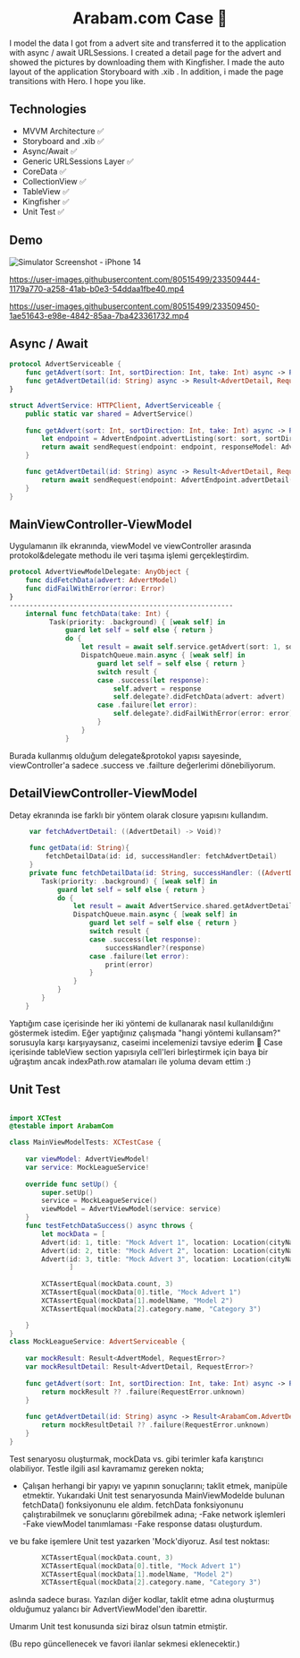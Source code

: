 <h1 align=center>Arabam.com Case 📰 </h1> 

I model the data I got from a advert site and transferred it to the application with async / await URLSessions. I created a detail page for the advert and showed the pictures by downloading them with Kingfisher. I made the auto layout of the application Storyboard with .xib . In addition, i made the page transitions with Hero. I hope you like.

## Technologies
+ MVVM Architecture ✅ 
+ Storyboard and .xib ✅
+ Async/Await ✅ 
+ Generic URLSessions Layer ✅ 
+ CoreData ✅
+ CollectionView ✅
+ TableView ✅
+ Kingfisher ✅ 
+ Unit Test ✅ 

## Demo
![Simulator Screenshot - iPhone 14](https://user-images.githubusercontent.com/80515499/233509655-7221a02a-cb80-45d9-945f-d7d3612a69b8.png)

https://user-images.githubusercontent.com/80515499/233509444-1179a770-a258-41ab-b0e3-54ddaa1fbe40.mp4 

https://user-images.githubusercontent.com/80515499/233509450-1ae51643-e98e-4842-85aa-7ba423361732.mp4

## Async / Await

```` swift
protocol AdvertServiceable {
    func getAdvert(sort: Int, sortDirection: Int, take: Int) async -> Result<AdvertModel, RequestError>
    func getAdvertDetail(id: String) async -> Result<AdvertDetail, RequestError>
}

struct AdvertService: HTTPClient, AdvertServiceable {
    public static var shared = AdvertService()
    
    func getAdvert(sort: Int, sortDirection: Int, take: Int) async -> Result<AdvertModel, RequestError> {
        let endpoint = AdvertEndpoint.advertListing(sort: sort, sortDirection: sortDirection, take: take)
        return await sendRequest(endpoint: endpoint, responseModel: AdvertModel.self)
    }

    func getAdvertDetail(id: String) async -> Result<AdvertDetail, RequestError>{
        return await sendRequest(endpoint: AdvertEndpoint.advertDetail(id: id), responseModel: AdvertDetail.self)
    }
}
````
## MainViewController-ViewModel

Uygulamanın ilk ekranında, viewModel ve viewController arasında protokol&delegate methodu ile veri taşıma işlemi gerçekleştirdim.

```` swift
protocol AdvertViewModelDelegate: AnyObject {
    func didFetchData(advert: AdvertModel)
    func didFailWithError(error: Error)
}
--------------------------------------------------------
    internal func fetchData(take: Int) {
          Task(priority: .background) { [weak self] in
              guard let self = self else { return }
              do {
                  let result = await self.service.getAdvert(sort: 1, sortDirection: 0, take: take)
                  DispatchQueue.main.async { [weak self] in
                      guard let self = self else { return }
                      switch result {
                      case .success(let response):
                          self.advert = response 
                          self.delegate?.didFetchData(advert: advert) 
                      case .failure(let error):
                          self.delegate?.didFailWithError(error: error) 
                      }
                  }
              }
````
Burada kullanmış olduğum delegate&protokol yapısı sayesinde, viewController'a sadece .success ve .failture değerlerimi dönebiliyorum.

## DetailViewController-ViewModel

Detay ekranında ise farklı bir yöntem olarak closure yapısını kullandım.
```` swift
     var fetchAdvertDetail: ((AdvertDetail) -> Void)?
    
     func getData(id: String){
         fetchDetailData(id: id, successHandler: fetchAdvertDetail)
     }
     private func fetchDetailData(id: String, successHandler: ((AdvertDetail) -> Void)?) {
        Task(priority: .background) { [weak self] in
            guard let self = self else { return }
            do {
                let result = await AdvertService.shared.getAdvertDetail(id: id)
                DispatchQueue.main.async { [weak self] in
                    guard let self = self else { return }
                    switch result {
                    case .success(let response):
                        successHandler?(response)
                    case .failure(let error):
                        print(error)
                    }
                }
            }
        }
    }
````
Yaptığım case içerisinde her iki yöntemi de kullanarak nasıl kullanıldığını göstermek istedim.
Eğer yaptığınız çalışmada "hangi yöntemi kullansam?" sorusuyla karşı karşıyaysanız, caseimi incelemenizi tavsiye ederim 🙂
Case içerisinde tableView section yapısıyla cell'leri birleştirmek için baya bir uğraştım ancak indexPath.row atamaları ile yoluma devam ettim :)

## Unit Test 

```` swift

import XCTest
@testable import ArabamCom

class MainViewModelTests: XCTestCase {
    
    var viewModel: AdvertViewModel!
    var service: MockLeagueService!
    
    override func setUp() {
        super.setUp()
        service = MockLeagueService()
        viewModel = AdvertViewModel(service: service)
    }
    func testFetchDataSuccess() async throws {
        let mockData = [
        Advert(id: 1, title: "Mock Advert 1", location: Location(cityName: "Istanbul", townName: "Kadikoy"), category: Category(id: 1, name: "Category 1"), modelName: "Model 1", price: 1000, priceFormatted: "1,000 TL", date: "2022-04-22T10:20:30Z", dateFormatted: "22 Nisan 2022", photo: "https://via.placeholder.com/150", properties: [Property(name: "Property 1", value: "Value 1"), Property(name: "Property 2", value: "Value 2")]),
        Advert(id: 2, title: "Mock Advert 2", location: Location(cityName: "Istanbul", townName: "Besiktas"), category: Category(id: 2, name: "Category 2"), modelName: "Model 2", price: 2000, priceFormatted: "2,000 TL", date: "2022-04-21T09:10:20Z", dateFormatted: "21 Nisan 2022", photo: "https://via.placeholder.com/150", properties: [Property(name: "Property 3", value: "Value 3"), Property(name: "Property 4", value: "Value 4")]),
        Advert(id: 3, title: "Mock Advert 3", location: Location(cityName: "Ankara", townName: "Cankaya"), category: Category(id: 3, name: "Category 3"), modelName: "Model 3", price: 3000, priceFormatted: "3,000 TL", date: "2022-04-20T08:09:10Z", dateFormatted: "20 Nisan 2022", photo: "https://via.placeholder.com/150", properties: [Property(name: "Property 5", value: "Value 5"), Property(name: "Property 6", value: "Value 6")])
               ]
  
        XCTAssertEqual(mockData.count, 3)
        XCTAssertEqual(mockData[0].title, "Mock Advert 1")
        XCTAssertEqual(mockData[1].modelName, "Model 2")
        XCTAssertEqual(mockData[2].category.name, "Category 3")

    }
}
class MockLeagueService: AdvertServiceable {
    
    var mockResult: Result<AdvertModel, RequestError>?
    var mockResultDetail: Result<AdvertDetail, RequestError>?
    
    func getAdvert(sort: Int, sortDirection: Int, take: Int) async -> Result<ArabamCom.AdvertModel, ArabamCom.RequestError> {
        return mockResult ?? .failure(RequestError.unknown)
    }
    
    func getAdvertDetail(id: String) async -> Result<ArabamCom.AdvertDetail, ArabamCom.RequestError> {
        return mockResultDetail ?? .failure(RequestError.unknown)
    }
}
````
Test senaryosu oluşturmak, mockData vs. gibi terimler kafa karıştırıcı olabiliyor. Testle ilgili asıl kavramamız gereken nokta;
- Çalışan herhangi bir yapıyı ve yapının sonuçlarını; taklit etmek, manipüle etmektir.
Yukarıdaki Unit test senaryosunda MainViewModelde bulunan fetchData() fonksiyonunu ele aldım. fetchData fonksiyonunu çalıştırabilmek ve sonuçlarını görebilmek adına;
-Fake network işlemleri
-Fake viewModel tanımlaması
-Fake response datası oluşturdum.

ve bu fake işemlere Unit test yazarken 'Mock'diyoruz.
Asıl test noktası:

```` swift
        XCTAssertEqual(mockData.count, 3)
        XCTAssertEqual(mockData[0].title, "Mock Advert 1")
        XCTAssertEqual(mockData[1].modelName, "Model 2")
        XCTAssertEqual(mockData[2].category.name, "Category 3")
````
aslında sadece burası. Yazılan diğer kodlar, taklit etme adına oluşturmuş olduğumuz yalancı bir AdvertViewModel'den ibarettir.

Umarım Unit test konusunda sizi biraz olsun tatmin etmiştir.

(Bu repo güncellenecek ve favori ilanlar sekmesi eklenecektir.)
                  
